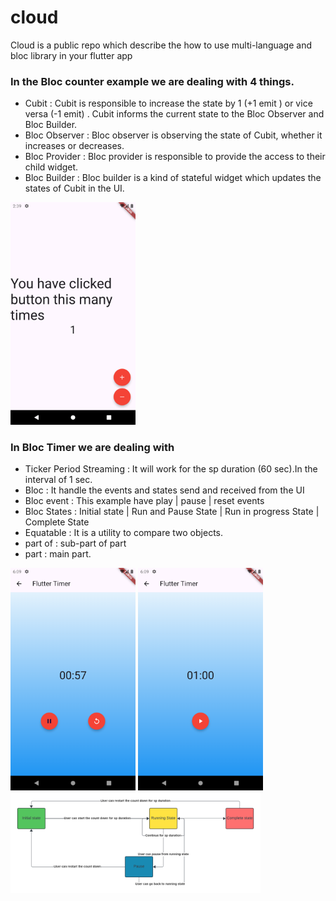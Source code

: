 # cloud

Cloud is a public repo which describe the how to use multi-language and bloc library   in your flutter app 

### In the Bloc counter example we are dealing with 4 things.

- Cubit : Cubit is responsible to increase the state by 1 (+1 emit ) or vice versa (-1 emit) . Cubit informs the current state to the Bloc Observer and Bloc Builder.
- Bloc Observer : Bloc observer is observing the state of Cubit, whether it increases or decreases.
- Bloc Provider : Bloc provider is responsible to provide the access to their child widget.
- Bloc Builder : Bloc builder is a kind of stateful widget which updates the states of Cubit in the UI. 

<p align ="left">
<img src="counter.png" alt="drawing" width="200"/>
</p>

### In Bloc Timer  we are dealing with 
- Ticker Period Streaming : It will work for the sp duration (60 sec).In the interval of 1 sec. 
- Bloc : It handle the events and states send and received from the UI
- Bloc event : This example have play | pause | reset events
- Bloc States : Initial state | Run and Pause State | Run in progress State | Complete State 
- Equatable : It is a utility to compare two objects.
- part of : sub-part of part
- part : main part.

<p align ="left">
<img src="bloc_timer_2.png" alt="drawing" width="200"/>
<img src="bloc_timer_1.png" alt="drawing" width="200"/>
<img src="timer_flow.png" alt="drawing" width="400"/>

</p>



